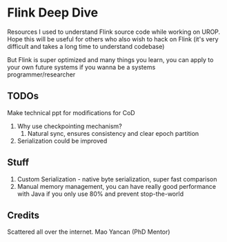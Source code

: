 # Flink Deep Dive

Resources I used to understand Flink source code while working on UROP. Hope this will be useful for others who also wish to hack on Flink (it's very difficult and takes a long time to understand codebase)

But Flink is super optimized and many things you learn, you can apply to your own future systems if you wanna be a systems programmer/researcher

## TODOs

Make technical ppt for modifications for CoD

1. Why use checkpointing mechanism?
   1. Natural sync, ensures consistency and clear epoch partition
2. Serialization could be improved

## Stuff

1. Custom Serialization - native byte serialization, super fast comparison
2. Manual memory management, you can have really good performance with Java if you only use 80% and prevent stop-the-world

## Credits

Scattered all over the internet.
Mao Yancan (PhD Mentor)
